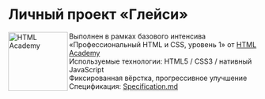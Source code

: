 # Личный проект «Глейси»
<img src="https://up.htmlacademy.ru/static/img/intensive/htmlcss/logo-for-github-2.png" align="left" width="120" height="120" alt="HTML Academy">

Выполнен в рамках базового интенсива<br>
«Профессиональный HTML и CSS, уровень 1» от [HTML Academy](https://htmlacademy.ru)<br>
Используемые технологии: HTML5 / CSS3 / нативный JavaScript<br>
Фиксированная вёрстка, прогрессивное улучшение<br>
Спецификация: [Specification.md](https://github.com/Avxodiar/Gllacy/blob/master/Specification.md)
